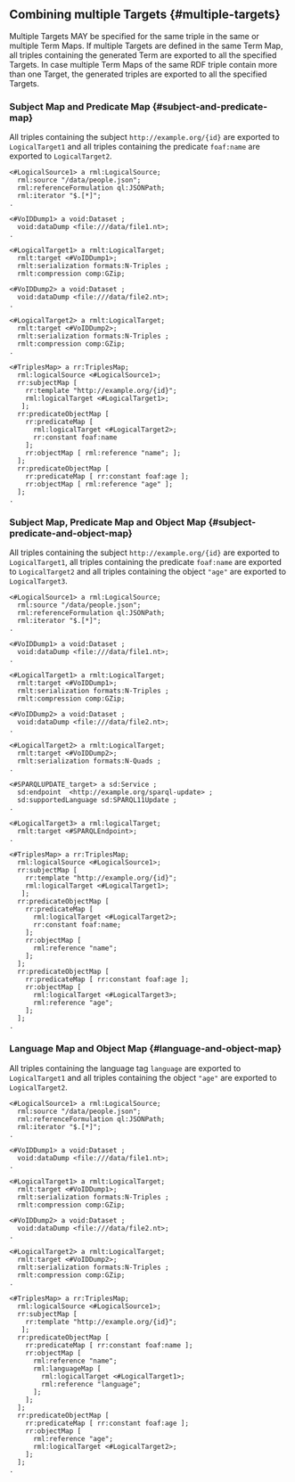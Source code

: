 ## Combining multiple Targets {#multiple-targets}

Multiple Targets MAY be specified for the same triple 
in the same or multiple Term Maps.
If multiple Targets are defined in the same Term Map, 
all triples containing the generated Term are exported 
to all the specified Targets. 
In case multiple Term Maps of the same RDF triple contain more than one Target, 
the generated triples are exported to all the specified Targets.

### Subject Map and Predicate Map {#subject-and-predicate-map}

All triples containing the subject `http://example.org/{id}`
are exported to `LogicalTarget1` 
and all triples containing the predicate `foaf:name`
are exported to `LogicalTarget2`.

```turtle "example": " "
<#LogicalSource1> a rml:LogicalSource;
  rml:source "/data/people.json";
  rml:referenceFormulation ql:JSONPath;
  rml:iterator "$.[*]";
.

<#VoIDDump1> a void:Dataset ;
  void:dataDump <file:///data/file1.nt>;
.

<#LogicalTarget1> a rmlt:LogicalTarget;
  rmlt:target <#VoIDDump1>;
  rmlt:serialization formats:N-Triples ;
  rmlt:compression comp:GZip;

<#VoIDDump2> a void:Dataset ;
  void:dataDump <file:///data/file2.nt>;
.

<#LogicalTarget2> a rmlt:LogicalTarget;
  rmlt:target <#VoIDDump2>;
  rmlt:serialization formats:N-Triples ;
  rmlt:compression comp:GZip;
.

<#TriplesMap> a rr:TriplesMap;
  rml:logicalSource <#LogicalSource1>;
  rr:subjectMap [ 
    rr:template "http://example.org/{id}";
    rml:logicalTarget <#LogicalTarget1>;
   ];
  rr:predicateObjectMap [ 
    rr:predicateMap [ 
      rml:logicalTarget <#LogicalTarget2>;
      rr:constant foaf:name 
    ];
    rr:objectMap [ rml:reference "name"; ];
  ];
  rr:predicateObjectMap [ 
    rr:predicateMap [ rr:constant foaf:age ];
    rr:objectMap [ rml:reference "age" ];
  ];
.
```

### Subject Map, Predicate Map and Object Map {#subject-predicate-and-object-map}

All triples containing the subject `http://example.org/{id}` are exported 
to `LogicalTarget1`, all triples containing the predicate `foaf:name` 
are exported to `LogicalTarget2` and all triples containing the object `"age"`
are exported to `LogicalTarget3`.

```turtle "example": " "
<#LogicalSource1> a rml:LogicalSource;
  rml:source "/data/people.json";
  rml:referenceFormulation ql:JSONPath;
  rml:iterator "$.[*]";
.

<#VoIDDump1> a void:Dataset ;
  void:dataDump <file:///data/file1.nt>;
.

<#LogicalTarget1> a rmlt:LogicalTarget;
  rmlt:target <#VoIDDump1>;
  rmlt:serialization formats:N-Triples ;
  rmlt:compression comp:GZip;

<#VoIDDump2> a void:Dataset ;
  void:dataDump <file:///data/file2.nt>;
.

<#LogicalTarget2> a rmlt:LogicalTarget;
  rmlt:target <#VoIDDump2>;
  rmlt:serialization formats:N-Quads ;
.

<#SPARQLUPDATE_target> a sd:Service ;
  sd:endpoint  <http://example.org/sparql-update> ;
  sd:supportedLanguage sd:SPARQL11Update ;
.

<#LogicalTarget3> a rml:logicalTarget;
  rmlt:target <#SPARQLEndpoint>;
.

<#TriplesMap> a rr:TriplesMap;
  rml:logicalSource <#LogicalSource1>;
  rr:subjectMap [ 
    rr:template "http://example.org/{id}";
    rml:logicalTarget <#LogicalTarget1>;
   ];
  rr:predicateObjectMap [ 
    rr:predicateMap [ 
      rml:logicalTarget <#LogicalTarget2>;
      rr:constant foaf:name;
    ];
    rr:objectMap [ 
      rml:reference "name"; 
    ];
  ];
  rr:predicateObjectMap [ 
    rr:predicateMap [ rr:constant foaf:age ];
    rr:objectMap [
      rml:logicalTarget <#LogicalTarget3>;
      rml:reference "age";
    ];
  ];
.
```

### Language Map and Object Map {#language-and-object-map}

All triples containing the language tag `language` 
are exported to `LogicalTarget1` 
and all triples containing the object `"age"` 
are exported to `LogicalTarget2`.

```turtle "example": " "
<#LogicalSource1> a rml:LogicalSource;
  rml:source "/data/people.json";
  rml:referenceFormulation ql:JSONPath;
  rml:iterator "$.[*]";
.

<#VoIDDump1> a void:Dataset ;
  void:dataDump <file:///data/file1.nt>;
.

<#LogicalTarget1> a rmlt:LogicalTarget;
  rmlt:target <#VoIDDump1>;
  rmlt:serialization formats:N-Triples ;
  rmlt:compression comp:GZip;

<#VoIDDump2> a void:Dataset ;
  void:dataDump <file:///data/file2.nt>;
.

<#LogicalTarget2> a rmlt:LogicalTarget;
  rmlt:target <#VoIDDump2>;
  rmlt:serialization formats:N-Triples ;
  rmlt:compression comp:GZip;
.

<#TriplesMap> a rr:TriplesMap;
  rml:logicalSource <#LogicalSource1>;
  rr:subjectMap [ 
    rr:template "http://example.org/{id}";
   ];
  rr:predicateObjectMap [ 
    rr:predicateMap [ rr:constant foaf:name ];
    rr:objectMap [ 
      rml:reference "name"; 
      rml:languageMap [
        rml:logicalTarget <#LogicalTarget1>;
        rml:reference "language";
      ];
    ];
  ];
  rr:predicateObjectMap [ 
    rr:predicateMap [ rr:constant foaf:age ];
    rr:objectMap [ 
      rml:reference "age";
      rml:logicalTarget <#LogicalTarget2>;
    ];
  ];
.
```
